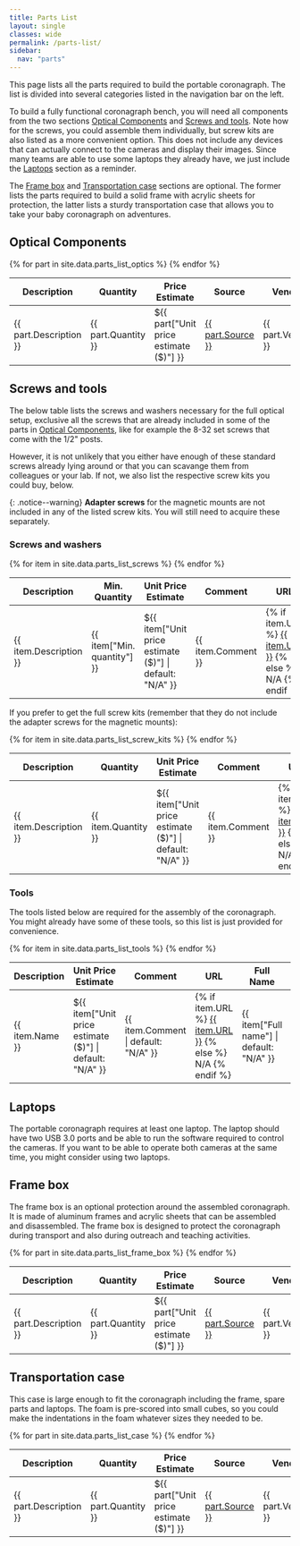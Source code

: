 ```yaml
---
title: Parts List
layout: single
classes: wide
permalink: /parts-list/
sidebar:
  nav: "parts"
---
```


This page lists all the parts required to build the portable coronagraph. The list is divided into several categories
listed in the navigation bar on the left.

To build a fully functional coronagraph bench, you will need all components from the two sections
[Optical Components](#optical-components) and [Screws and tools](#screws-and-tools). Note how for the screws, you could
assemble them individually, but screw kits are also listed as a more convenient option. This does not include any devices
that can actually connect to the cameras and display their images. Since many teams are able to use some laptops they
already have, we just include the [Laptops](#laptops) section as a reminder.

The [Frame box](#frame-box) and [Transportation case](#transportation-case) sections are optional. The former lists the
parts required to build a solid frame with acrylic sheets for protection, the latter lists a sturdy transportation case
that allows you to take your baby coronagraph on adventures.

## Optical Components

<table>
    <thead>
        <tr>
            <th>Description</th>
            <th>Quantity</th>
            <th>Price Estimate</th>
            <th>Source</th>
            <th>Vendor</th>
            <th>Component Name</th>
            <th>Assembly Location</th>
            <th>Notes</th>
        </tr>
    </thead>
    <tbody>
        {% for part in site.data.parts_list_optics %}
        <tr>
            <td>{{ part.Description }}</td>
            <td>{{ part.Quantity }}</td>
            <td>${{ part["Unit price estimate ($)"] }}</td>
            <td><a href="{{ part.Source }}" target="_blank">{{ part.Source }}</a></td>
            <td>{{ part.Vendor }}</td>
            <td>{{ part.Name }}</td>
            <td>{{ part["Assembly location"] }}</td>
            <td>{{ part.Notes }}</td>
        </tr>
        {% endfor %}
    </tbody>
</table>

## Screws and tools

The below table lists the screws and washers necessary for the full optical setup, exclusive all the screws that are
already included in some of the parts in [Optical Components](#optical-components), like for example the 8-32 set screws
that come with the 1/2" posts.

However, it is not unlikely that you either have enough of these standard screws already lying around or that you can
scavange them from colleagues or your lab. If not, we also list the respective screw kits you could buy, below.

{: .notice--warning}
**Adapter screws** for the magnetic mounts are not included in any of the listed screw kits. You will still need to
acquire these separately.

### Screws and washers

<table>
    <thead>
        <tr>
            <th>Description</th>
            <th>Min. Quantity</th>
            <th>Unit Price Estimate</th>
            <th>Comment</th>
            <th>URL</th>
            <th>Full Name</th>
            <th>Used For</th>
        </tr>
    </thead>
    <tbody>
        {% for item in site.data.parts_list_screws %}
        <tr>
            <td>{{ item.Description }}</td>
            <td>{{ item["Min. quantity"] }}</td>
            <td>${{ item["Unit price estimate ($)"] | default: "N/A" }}</td>
            <td>{{ item.Comment }}</td>
            <td>
                {% if item.URL %}
                    <a href="{{ item.URL }}" target="_blank">{{ item.URL }}</a>
                {% else %}
                    N/A
                {% endif %}
            </td>
            <td>{{ item["Full name"] | default: "N/A" }}</td>
            <td>{{ item["Used for"] | newline_to_br }}</td>
        </tr>
        {% endfor %}
    </tbody>
</table>

If you prefer to get the full screw kits (remember that they do not include the adapter screws for the magnetic mounts):

<table>
    <thead>
        <tr>
            <th>Description</th>
            <th>Quantity</th>
            <th>Unit Price Estimate</th>
            <th>Comment</th>
            <th>URL</th>
            <th>Full Name</th>
        </tr>
    </thead>
    <tbody>
        {% for item in site.data.parts_list_screw_kits %}
        <tr>
            <td>{{ item.Description }}</td>
            <td>{{ item.Quantity }}</td>
            <td>${{ item["Unit price estimate ($)"] | default: "N/A" }}</td>
            <td>{{ item.Comment }}</td>
            <td>
                {% if item.URL %}
                    <a href="{{ item.URL }}" target="_blank">{{ item.URL }}</a>
                {% else %}
                    N/A
                {% endif %}
            </td>
            <td>{{ item["Full name"] | default: "N/A" }}</td>
        </tr>
        {% endfor %}
    </tbody>
</table>

### Tools

The tools listed below are required for the assembly of the coronagraph. You might already have some of these tools, so
this list is just provided for convenience.

<table>
    <thead>
        <tr>
            <th>Description</th>
            <th>Unit Price Estimate</th>
            <th>Comment</th>
            <th>URL</th>
            <th>Full Name</th>
            <th>Used For</th>
        </tr>
    </thead>
    <tbody>
        {% for item in site.data.parts_list_tools %}
        <tr>
            <td>{{ item.Name }}</td>
            <td>${{ item["Unit price estimate ($)"] | default: "N/A" }}</td>
            <td>{{ item.Comment | default: "N/A" }}</td>
            <td>
                {% if item.URL %}
                    <a href="{{ item.URL }}" target="_blank">{{ item.URL }}</a>
                {% else %}
                    N/A
                {% endif %}
            </td>
            <td>{{ item["Full name"] | default: "N/A" }}</td>
            <td>{{ item["Used for"] | newline_to_br }}</td>
        </tr>
        {% endfor %}
    </tbody>
</table>


## Laptops

The portable coronagraph requires at least one laptop. The laptop should have two USB 3.0 ports and be able to run the
software required to control the cameras. If you want to be able to operate both cameras at the same time, you might
consider using two laptops.

## Frame box

The frame box is an optional protection around the assembled coronagraph. It is made of aluminum frames and acrylic
sheets that can be assembled and disassembled. The frame box is designed to protect the coronagraph during transport and
also during outreach and teaching activities.

<table>
    <thead>
        <tr>
            <th>Description</th>
            <th>Quantity</th>
            <th>Price Estimate</th>
            <th>Source</th>
            <th>Vendor</th>
            <th>Component Name</th>
            <th>Assembly Location</th>
            <th>Comment</th>
        </tr>
    </thead>
    <tbody>
        {% for part in site.data.parts_list_frame_box %}
        <tr>
            <td>{{ part.Description }}</td>
            <td>{{ part.Quantity }}</td>
            <td>${{ part["Unit price estimate ($)"] }}</td>
            <td><a href="{{ part.Source }}" target="_blank">{{ part.Source }}</a></td>
            <td>{{ part.Vendor }}</td>
            <td>{{ part.Name }}</td>
            <td>{{ part["Assembly location"] }}</td>
            <td>{{ part.Notes }}</td>
        </tr>
        {% endfor %}
    </tbody>
</table>

## Transportation case

This case is large enough to fit the coronagraph including the frame, spare parts and laptops. The foam is pre-scored
into small cubes, so you could make the indentations in the foam whatever sizes they needed to be.

<table>
    <thead>
        <tr>
            <th>Description</th>
            <th>Quantity</th>
            <th>Price Estimate</th>
            <th>Source</th>
            <th>Vendor</th>
            <th>Component Name</th>
            <th>Assembly Location</th>
            <th>Comment</th>
        </tr>
    </thead>
    <tbody>
        {% for part in site.data.parts_list_case %}
        <tr>
            <td>{{ part.Description }}</td>
            <td>{{ part.Quantity }}</td>
            <td>${{ part["Unit price estimate ($)"] }}</td>
            <td><a href="{{ part.Source }}" target="_blank">{{ part.Source }}</a></td>
            <td>{{ part.Vendor }}</td>
            <td>{{ part.Name }}</td>
            <td>{{ part["Assembly location"] }}</td>
            <td>{{ part.Notes }}</td>
        </tr>
        {% endfor %}
    </tbody>
</table>